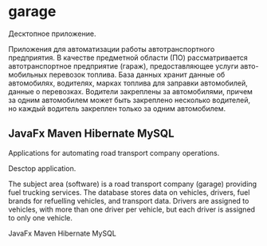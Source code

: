 # garage

Десктопное приложение.

Приложения для автоматизации работы автотранспортного предприятия.
В качестве предметной области (ПО) рассматривается автотранспортное предприятие (гараж), предоставляющее услуги авто- мобильных перевозок топлива. База данных хранит данные об автомобилях, водителях, марках топлива для заправки автомобилей, данные о перевозках.
Водители закреплены за автомобилями, причем за одним автомобилем может быть закреплено несколько водителей, но каждый водитель закреплен только за одним автомобилем.

JavaFx
Maven
Hibernate
MySQL
------------------------------------------------------------------------------------------------------------------------------------------------------------------------
Applications for automating road transport company operations.

Desctop application.

The subject area (software) is a road transport company (garage) providing fuel trucking services. The database stores data on vehicles, drivers, fuel brands for refuelling vehicles, and transport data.
Drivers are assigned to vehicles, with more than one driver per vehicle, but each driver is assigned to only one vehicle.

JavaFx
Maven
Hibernate
MySQL
